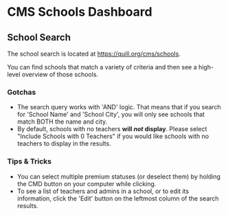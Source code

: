 # CMS Schools Dashboard

## School Search

The school search is located at https://quill.org/cms/schools.

You can find schools that match a variety of criteria and then see a high-level overview of those schools.



### Gotchas

- The search query works with 'AND' logic. That means that if you search for 'School Name' and 'School City', you will only see schools that match BOTH the name and city.
- By default, schools with no teachers **will *not* display**. Please select "Include Schools with 0 Teachers" if you would like schools with no teachers to display in the results.

### Tips & Tricks

- You can select multiple premium statuses (or deselect them) by holding the CMD button on your computer while clicking.
- To see a list of teachers and admins in a school, or to edit its information, click the 'Edit' button on the leftmost column of the search results.
